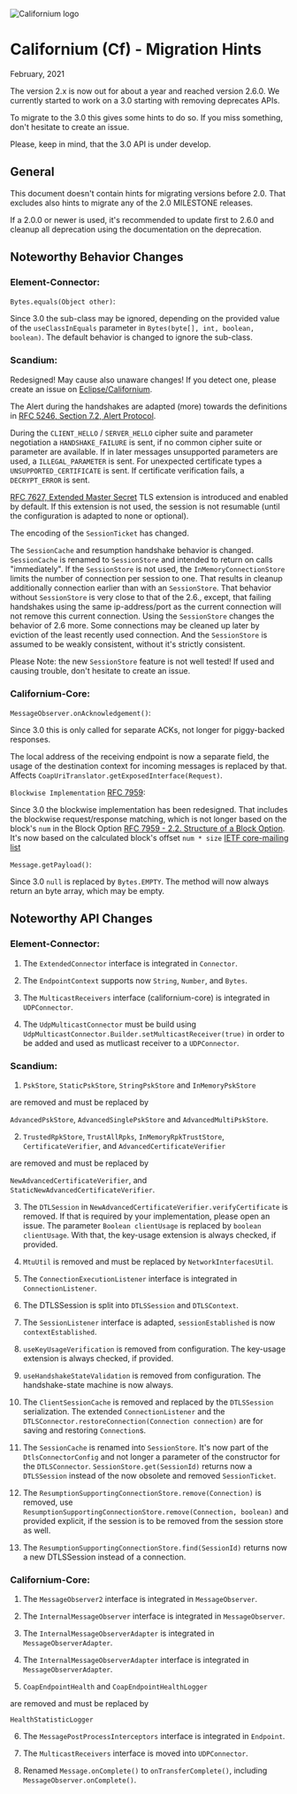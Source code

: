 ![Californium logo](cf_64.png)

# Californium (Cf) - Migration Hints

February, 2021

The version 2.x is now out for about a year and reached version 2.6.0.
We currently started to work on a 3.0 starting with removing deprecates APIs.

To migrate to the 3.0 this gives some hints to do so. If you miss something, don't hesitate to create an issue.

Please, keep in mind, that the 3.0 API is under develop.

## General

This document doesn't contain hints for migrating versions before 2.0. That excludes also hints to migrate any of the 2.0 MILESTONE releases.

If a 2.0.0 or newer is used, it's recommended to update first to 2.6.0 and cleanup all deprecation using the documentation on the deprecation.

## Noteworthy Behavior Changes

### Element-Connector:

`Bytes.equals(Object other)`:

Since 3.0 the sub-class may be ignored, depending on the provided value of the `useClassInEquals` parameter in `Bytes(byte[], int, boolean, boolean)`. The default behavior is changed to ignore the sub-class.

### Scandium:

Redesigned! May cause also unaware changes! If you detect one, please create an issue on 
[Eclipse/Californium](https://github.com/eclipse/californium/issues).

The Alert during the handshakes are adapted (more) towards the definitions in 
[RFC 5246, Section 7.2, Alert Protocol](https://tools.ietf.org/html/rfc5246#section-7.2).

During the `CLIENT_HELLO` / `SERVER_HELLO` cipher suite and parameter negotiation a
`HANDSHAKE_FAILURE` is sent, if no common cipher suite or parameter are available.
If in later messages unsupported parameters are used, a `ILLEGAL_PARAMETER` is sent.
For unexpected certificate types a `UNSUPPORTED_CERTIFICATE` is sent.
If certificate verification fails, a `DECRYPT_ERROR` is sent.

[RFC 7627, Extended Master Secret](https://tools.ietf.org/html/rfc7627) TLS extension is introduced and enabled by default. If this extension is not used, the session is not resumable (until the configuration is adapted to none or optional).

The encoding of the `SessionTicket` has changed.

The `SessionCache` and resumption handshake behavior is changed. `SessionCache` is renamed to `SessionStore` and intended to return on calls "immediately". If the `SessionStore` is not used, the `InMemoryConnectionStore` limits the number of connection per session to one. That results in cleanup additionally connection earlier than with an `SessionStore`. That behavior without `SessionStore` is very close to that of the 2.6., except, that failing handshakes using the same ip-address/port as the current connection will not remove this current connection. Using the `SessionStore` changes the behavior of 2.6 more. Some connections may be cleaned up later by eviction of the least recently used connection. And the `SessionStore` is assumed to be weakly consistent, without it's strictly consistent.

Please Note: the new `SessionStore` feature is not well tested! If used and causing trouble, don't hesitate to create an issue.

### Californium-Core:

`MessageObserver.onAcknowledgement()`:

Since 3.0 this is only called for separate ACKs, not longer for piggy-backed responses.

The local address of the receiving endpoint is now a separate field, the usage of the destination context for incoming messages is replaced by that. Affects `CoapUriTranslator.getExposedInterface(Request)`.

`Blockwise Implementation` [RFC 7959](https://tools.ietf.org/html/rfc7959):

Since 3.0 the blockwise implementation has been redesigned. That includes the blockwise request/response matching, which is not longer based on the block's `num` in the Block Option [RFC 7959 - 2.2.  Structure of a Block Option](https://tools.ietf.org/html/rfc7959#section-2.2). It's now based on the calculated block's offset `num * size` [IETF core-mailing list](https://mailarchive.ietf.org/arch/msg/core/z9_HsDxAQJ17cqFwz2QhViOsZDI/)

`Message.getPayload()`:

Since 3.0 `null` is replaced by `Bytes.EMPTY`. The method will now always return an byte array, which may be empty.

## Noteworthy API Changes

### Element-Connector:

1) The `ExtendedConnector` interface is integrated in `Connector`.

2) The `EndpointContext` supports now `String`, `Number`, and `Bytes`.

3) The `MulticastReceivers` interface (californium-core) is integrated in `UDPConnector`.

4) The `UdpMulticastConnector` must be build using `UdpMulticastConnector.Builder.setMulticastReceiver(true)` in order to be added and used as mutlicast receiver to a `UDPConnector`.

### Scandium:

1) `PskStore`, `StaticPskStore`, `StringPskStore` and `InMemoryPskStore`

are removed and must be replaced by

`AdvancedPskStore`, `AdvancedSinglePskStore` and `AdvancedMultiPskStore`.

2) `TrustedRpkStore`, `TrustAllRpks`, `InMemoryRpkTrustStore`, `CertificateVerifier`, and `AdvancedCertificateVerifier`

are removed and must be replaced by

`NewAdvancedCertificateVerifier`, and `StaticNewAdvancedCertificateVerifier`.

3) The `DTLSession` in `NewAdvancedCertificateVerifier.verifyCertificate` is removed. If that is required by your implementation, please open an issue. The parameter `Boolean clientUsage` is replaced by `boolean clientUsage`. With that, the key-usage extension is always checked, if provided.

4) `MtuUtil` is removed and must be replaced by `NetworkInterfacesUtil`.

5) The `ConnectionExecutionListener` interface is integrated in `ConnectionListener`.

6) The DTLSSession is split into `DTLSSession` and `DTLSContext`.

7) The `SessionListener` interface is adapted, `sessionEstablished` is now `contextEstablished`.

8) `useKeyUsageVerification` is removed from configuration. The key-usage extension is always checked, if provided.

9) `useHandshakeStateValidation` is removed from configuration. The handshake-state machine is now always.

10) The `ClientSessionCache` is removed and replaced by the `DTLSSession` serialization. The extended `ConnectionListener` and the `DTLSConnector.restoreConnection(Connection connection)` are for saving and restoring `Connection`s.

11) The `SessionCache` is renamed into `SessionStore`. It's now part of the `DtlsConnectorConfig` and not longer a parameter of the constructor for the `DTLSConnector`. `SessionStore.get(SessionId)` returns now a `DTLSSession` instead of the now obsolete  and removed `SessionTicket`.

12) The `ResumptionSupportingConnectionStore.remove(Connection)` is removed, use `ResumptionSupportingConnectionStore.remove(Connection, boolean)` and provided explicit, if the session is to be removed from the session store as well.

13) The `ResumptionSupportingConnectionStore.find(SessionId)` returns now a new DTLSSession instead of a connection.

### Californium-Core:

1) The `MessageObserver2` interface is integrated in `MessageObserver`.

2) The `InternalMessageObserver` interface is integrated in `MessageObserver`.

3) The `InternalMessageObserverAdapter` is integrated in `MessageObserverAdapter`.

4) The `InternalMessageObserverAdapter` interface is integrated in `MessageObserverAdapter`.

5) `CoapEndpointHealth` and `CoapEndpointHealthLogger`

are removed and must be replaced by

`HealthStatisticLogger`

6) The `MessagePostProcessInterceptors` interface is integrated in `Endpoint`.

7) The `MulticastReceivers` interface is moved into `UDPConnector`.

8) Renamed `Message.onComplete()` to `onTransferComplete()`, including `MessageObserver.onComplete()`.
